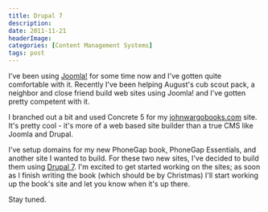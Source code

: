 ```yaml
---
title: Drupal 7
description: 
date: 2011-11-21
headerImage: 
categories: [Content Management Systems]
tags: post
---
```


I've been using [Joomla!](http://joomla.org) for some time now and I've gotten quite comfortable with it. Recently I've been helping August's cub scout pack, a neighbor and close friend build web sites using Joomla! and I've gotten pretty competent with it.

I branched out a bit and used Concrete 5 for my [johnwargobooks.com](http://www.johnwargobooks.com) site. It's pretty cool - it's more of a web based site builder than a true CMS like Joomla and Drupal.

I've setup domains for my new PhoneGap book, PhoneGap Essentials, and another site I wanted to build. For these two new sites, I've decided to build them using [Drupal 7](http://drupal.org/). I'm excited to get started working on the sites; as soon as I finish writing the book (which should be by Christmas) I'll start working up the book's site and let you know when it's up there.

Stay tuned.